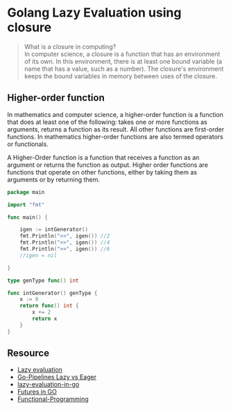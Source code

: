 # Golang Lazy Evaluation using closure
> What is a closure in computing? \
In computer science, a closure is a function that has an environment of its own. In this environment, there is at least one bound variable (a name that has a value, such as a number). The closure's environment keeps the bound variables in memory between uses of the closure.

## Higher-order function
In mathematics and computer science, a higher-order function is a function that does at least one of the following: takes one or more functions as arguments, returns a function as its result. All other functions are first-order functions. In mathematics higher-order functions are also termed operators or functionals.

A Higher-Order function is a function that receives a function as an argument or returns the function as output. Higher order functions are functions that operate on other functions, either by taking them as arguments or by returning them.

```go
package main

import "fmt"

func main() {

	igen := intGenerator()
	fmt.Println(">>", igen()) //2
	fmt.Println(">>", igen()) //4
	fmt.Println(">>", igen()) //6
	//igen = nil

}

type genType func() int

func intGenerator() genType {
	x := 0
	return func() int {
		x += 2
		return x
	}
}
```

## Resource
* [Lazy evaluation](https://deepu.tech/functional-programming-in-go/)
* [Go-Pipelines Lazy vs Eager](https://medium.com/@j.d.livni/understanding-go-pipelines-in-5-minutes-2906a5c41496)
* [lazy-evaluation-in-go](https://blog.merovius.de/posts/2015-07-17-lazy-evaluation-in-go/)
* [Futures in GO](https://appliedgo.net/futures/#:~:text=Futures%20in%20a%20nutshell,for%20Go's%20built%2Din%20concurrency.)
* [Functional-Programming](https://deepu.tech/functional-programming-in-go/)
